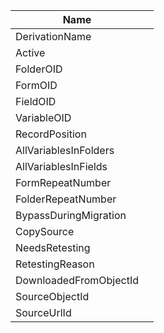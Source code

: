 | Name  |   |
| -- | -- |
|  DerivationName |   |
|  Active |   |
|  FolderOID |   |
|  FormOID |   |
|  FieldOID |   |
|  VariableOID |   |
|  RecordPosition |   |
|  AllVariablesInFolders |   |
|  AllVariablesInFields |   |
|  FormRepeatNumber |   |
|  FolderRepeatNumber |   |
|  BypassDuringMigration |   |
|  CopySource |   |
|  NeedsRetesting |   |
|  RetestingReason |   |
|  DownloadedFromObjectId |   |
|  SourceObjectId |   |
|  SourceUrlId |   |
